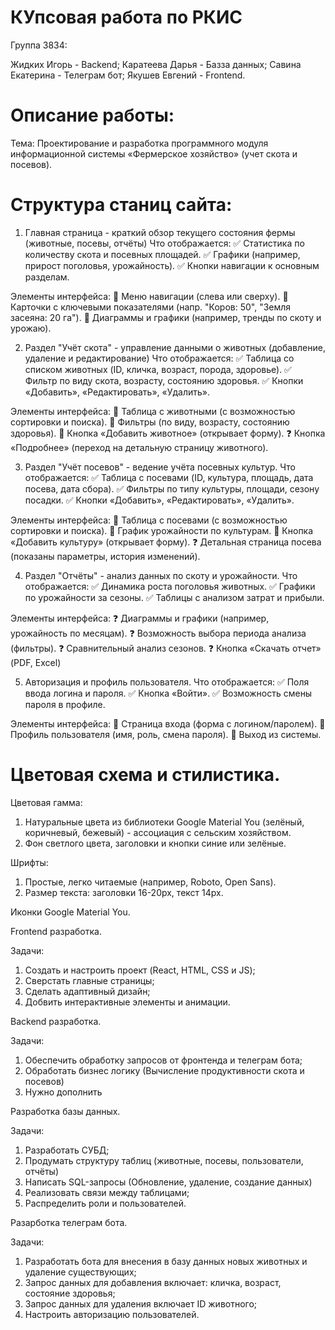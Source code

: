 # КУпсовая работа по РКИС

Группа 3834:

Жидких Игорь - Backend;
Каратеева Дарья - Базза данных;
Савина Екатерина - Телеграм бот;
Якушев Евгений - Frontend.

# Описание работы:

Тема: Проектирование и разработка программного модуля информационной системы «Фермерское хозяйство» (учет скота и посевов).

# Структура станиц сайта:

1. Главная страница - краткий обзор текущего состояния фермы (животные, посевы, отчёты)
Что отображается:
✅ Статистика по количеству скота и посевных площадей.
✅ Графики (например, прирост поголовья, урожайность).
✅ Кнопки навигации к основным разделам.

Элементы интерфейса:
🔹 Меню навигации (слева или сверху).
🔹 Карточки с ключевыми показателями (напр. "Коров: 50", "Земля засеяна: 20 га").
🔹 Диаграммы и графики (например, тренды по скоту и урожаю).

2. Раздел "Учёт скота" - управление данными о животных (добавление, удаление и редактирование)
Что отображается:
✅ Таблица со списком животных (ID, кличка, возраст, порода, здоровье).
✅ Фильтр по виду скота, возрасту, состоянию здоровья.
✅ Кнопки «Добавить», «Редактировать», «Удалить».

Элементы интерфейса:
🔹 Таблица с животными (с возможностью сортировки и поиска).
🔹 Фильтры (по виду, возрасту, состоянию здоровья).
🔹 Кнопка «Добавить животное» (открывает форму).
❓ Кнопка «Подробнее» (переход на детальную страницу животного).

3. Раздел "Учёт посевов" - ведение учёта посевных культур.
Что отображается:
✅ Таблица с посевами (ID, культура, площадь, дата посева, дата сбора).
✅ Фильтры по типу культуры, площади, сезону посадки.
✅ Кнопки «Добавить», «Редактировать», «Удалить».

Элементы интерфейса:
🔹 Таблица с посевами (с возможностью сортировки и поиска).
🔹 График урожайности по культурам.
🔹 Кнопка «Добавить культуру» (открывает форму).
❓ Детальная страница посева (показаны параметры, история изменений).

4. Раздел "Отчёты" - анализ данных по скоту и урожайности.
Что отображается:
✅ Динамика роста поголовья животных.
✅ Графики по урожайности за сезоны.
✅ Таблицы с анализом затрат и прибыли.

Элементы интерфейса:
❓ Диаграммы и графики (например, урожайность по месяцам).
❓ Возможность выбора периода анализа (фильтры).
❓ Сравнительный анализ сезонов.
❓ Кнопка «Скачать отчет» (PDF, Excel)

5. Авторизация и профиль пользователя.
Что отображается:
✅ Поля ввода логина и пароля.
✅ Кнопка «Войти».
✅ Возможность смены пароля в профиле.

Элементы интерфейса:
🔹 Страница входа (форма с логином/паролем).
🔹 Профиль пользователя (имя, роль, смена пароля).
🔹 Выход из системы.

# Цветовая схема и стилистика.

Цветовая гамма:

1. Натуральные цвета из библиотеки Google Material You (зелёный, коричневый, бежевый) - ассоциация с сельским хозяйством.
2. Фон светлого цвета, заголовки и кнопки синие или зелёные.

Шрифты: 

1. Простые, легко читаемые (например, Roboto, Open Sans).
2. Размер текста: заголовки 16-20px, текст 14px.

Иконки Google Material You.


Frontend разработка.

Задачи:

1. Создать и настроить проект (React, HTML, CSS и JS);
2. Сверстать главные страницы;
3. Сделать адаптивный дизайн;
4. Добвить интерактивные элементы и анимации.



Backend разработка.

Задачи:

1. Обеспечить обработку запросов от фронтенда и телеграм бота;
2. Обработать бизнес логику (Вычисление продуктивности скота и посевов)
3. Нужно дополнить



Разработка базы данных.

Задачи:

1. Разработать СУБД;
2. Продумать структуру таблиц (животные, посевы, пользователи, отчёты)
3. Написать SQL-запросы (Обновление, удаление, создание данных)
4. Реализовать связи между таблицами;
5. Распределить роли и пользователей.



Разарботка телеграм бота.

Задачи:

1. Разработать бота для внесения в базу данных новых животных и удаление существующих;
2. Запрос данных для добавления включает: кличка, возраст, состояние здоровья;
3. Запрос данных для удаления включает ID животного;
4. Настроить авторизацию пользователей.
